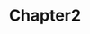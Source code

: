 ---
layout: posts_by_category
categories: chapter2
title: Chapter2
permalink: /category/chapter2
---